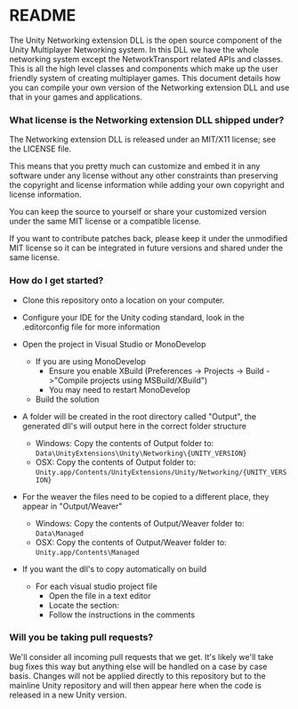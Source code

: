 # README #

The Unity Networking extension DLL is the open source component of the Unity Multiplayer Networking system. In this DLL we have the whole networking system except the NetworkTransport related APIs and classes. This is all the high level classes and components which make up the user friendly system of creating multiplayer games. This document details how you can compile your own version of the Networking extension DLL and use that in your games and applications.

### What license is the Networking extension DLL shipped under? ###
The Networking extension DLL is released under an MIT/X11 license; see the LICENSE file.

This means that you pretty much can customize and embed it in any software under any license without any other constraints than preserving the copyright and license information while adding your own copyright and license information.

You can keep the source to yourself or share your customized version under the same MIT license or a compatible license.

If you want to contribute patches back, please keep it under the unmodified MIT license so it can be integrated in future versions and shared under the same license.

### How do I get started? ###
* Clone this repository onto a location on your computer.
* Configure your IDE for the Unity coding standard, look in the .editorconfig file for more information
* Open the project in Visual Studio or MonoDevelop
    * If you are using MonoDevelop
        * Ensure you enable XBuild (Preferences -> Projects -> Build ->"Compile projects using MSBuild/XBuild")
        * You may need to restart MonoDevelop
    * Build the solution

* A folder will be created in the root directory called "Output", the generated dll's will output here in the correct folder structure
    * Windows: Copy the contents of Output folder to: `Data\UnityExtensions\Unity\Networking\{UNITY_VERSION}`
    * OSX: Copy the contents of Output folder to: `Unity.app/Contents/UnityExtensions/Unity/Networking/{UNITY_VERSION}`

* For the weaver the files need to be copied to a different place, they appear in "Output/Weaver"
    * Windows: Copy the contents of Output/Weaver folder to: `Data\Managed`
    * OSX: Copy the contents of Output/Weaver folder to: `Unity.app/Contents\Managed`

* If you want the dll's to copy automatically on build
    * For each visual studio project file
        * Open the file in a text editor
        * Locate the section: <Target Name="AfterBuild">
        * Follow the instructions in the comments

### Will you be taking pull requests? ###
We'll consider all incoming pull requests that we get. It's likely we'll take bug fixes this way but anything else will be handled on a case by case basis. Changes will not be applied directly to this repository but to the mainline Unity repository and will then appear here when the code is released in a new Unity version.

